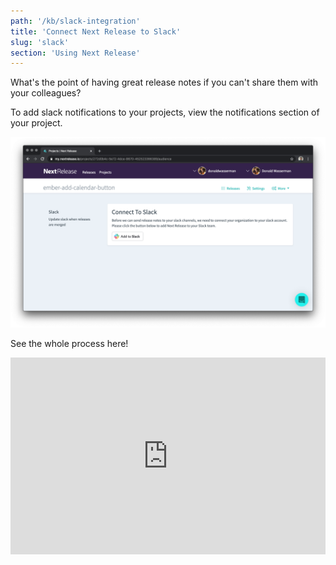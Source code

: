```yaml
---
path: '/kb/slack-integration'
title: 'Connect Next Release to Slack'
slug: 'slack'
section: 'Using Next Release'
---
```


What's the point of having great release notes if you can't share them with your colleagues?

To add slack notifications to your projects, view the notifications section of your project.

![Authorize Next Release + Slack Notifications](../../src/images/screenshots/slack-connect.png)

See the whole process here!

<div style="position: relative; padding-bottom: 62.5%; height: 0;"><iframe src="https://www.loom.com/embed/1b75ba0764154161a8415b7170cf85d7" frameborder="0" webkitallowfullscreen mozallowfullscreen allowfullscreen style="position: absolute; top: 0; left: 0; width: 100%; height: 100%;"></iframe></div>